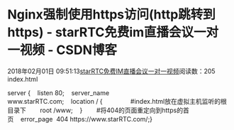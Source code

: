 # Nginx强制使用https访问(http跳转到https) - starRTC免费im直播会议一对一视频 - CSDN博客
2018年02月01日 09:51:13[starRTC免费IM直播会议一对一视频](https://me.csdn.net/elesos)阅读数：205
index.html
<html><meta http-equiv="refresh" content="0;url=https://www.starRTC.com/"></html>
server {    listen 80;    server_name www.starRTC.com;    location / {                #index.html放在虚拟主机监听的根目录下        root /www;    }        #将404的页面重定向到https的首页    error_page  404 https://www.starRTC.com/;}

